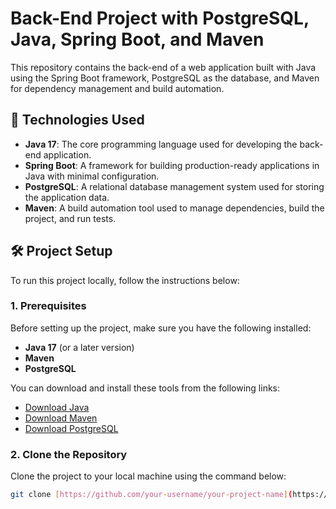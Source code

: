 # Back-End Project with PostgreSQL, Java, Spring Boot, and Maven

This repository contains the back-end of a web application built with Java using the Spring Boot framework, PostgreSQL as the database, and Maven for dependency management and build automation.

## 🚀 Technologies Used

- **Java 17**: The core programming language used for developing the back-end application.
- **Spring Boot**: A framework for building production-ready applications in Java with minimal configuration.
- **PostgreSQL**: A relational database management system used for storing the application data.
- **Maven**: A build automation tool used to manage dependencies, build the project, and run tests.

## 🛠️ Project Setup

To run this project locally, follow the instructions below:

### 1. Prerequisites

Before setting up the project, make sure you have the following installed:

- **Java 17** (or a later version)
- **Maven**
- **PostgreSQL**

You can download and install these tools from the following links:

- [Download Java](https://adoptopenjdk.net/)
- [Download Maven](https://maven.apache.org/download.cgi)
- [Download PostgreSQL](https://www.postgresql.org/download/)

### 2. Clone the Repository

Clone the project to your local machine using the command below:

```bash
git clone [https://github.com/your-username/your-project-name](https://github.com/livehass/LojaDeGamesSpringFramework).git
```
